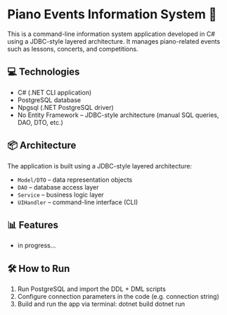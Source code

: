 # Piano Events Information System 🎹

This is a command-line information system application developed in C# using a JDBC-style layered architecture. It manages piano-related events such as lessons, concerts, and competitions.

## 💻 Technologies
- C# (.NET CLI application)
- PostgreSQL database
- Npgsql (.NET PostgreSQL driver)
- No Entity Framework – JDBC-style architecture (manual SQL queries, DAO, DTO, etc.)

## 📦 Architecture
The application is built using a JDBC-style layered architecture:
- `Model/DTO` – data representation objects
- `DAO` – database access layer
- `Service` – business logic layer
- `UIHandler` – command-line interface (CLI)

## 📊 Features
- in progress...
## 🛠️ How to Run
1. Run PostgreSQL and import the DDL + DML scripts
2. Configure connection parameters in the code (e.g. connection string)
3. Build and run the app via terminal:
dotnet build
dotnet run
